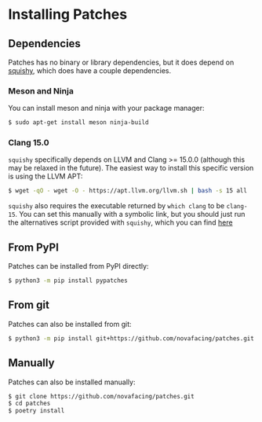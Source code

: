 # Installing Patches

## Dependencies

Patches has no binary or library dependencies, but it does depend on
[squishy](https://github.com/novafacing/squishy), which does have a couple dependencies.

### Meson and Ninja

You can install meson and ninja with your package manager:

```sh
$ sudo apt-get install meson ninja-build
```

### Clang 15.0

`squishy` specifically depends on LLVM and Clang >= 15.0.0 (although this may be relaxed
in the future). The easiest way to install this specific version is using the LLVM APT:

```sh
$ wget -qO - wget -O - https://apt.llvm.org/llvm.sh | bash -s 15 all
```

`squishy` also requires the executable returned by `which clang` to be `clang-15`. You
can set this manually with a symbolic link, but you should just run the alternatives
script provided with `squishy`, which you can find [here](https://github.com/novafacing/squishy/blob/main/scripts/set-alternatives.sh)

## From PyPI

Patches can be installed from PyPI directly:

```sh
$ python3 -m pip install pypatches
```

## From git

Patches can also be installed from git:

```sh
$ python3 -m pip install git+https://github.com/novafacing/patches.git
```

## Manually

Patches can also be installed manually:

```sh
$ git clone https://github.com/novafacing/patches.git
$ cd patches
$ poetry install
```

